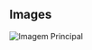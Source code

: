 
## Images
![Imagem Principal](https://media1.giphy.com/media/v1.Y2lkPTc5MGI3NjExZGk3YjlscmYzM256d2V0ang5OXFzd3c2M3FhdWE0dzBxbnFxeThlcCZlcD12MV9pbnRlcm5hbF9naWZfYnlfaWQmY3Q9Zw/Ss97HQxxcTtdOeyzBo/giphy.gif)
